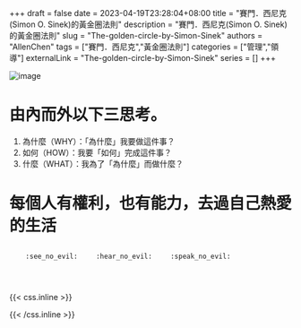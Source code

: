 +++ 
draft = false
date = 2023-04-19T23:28:04+08:00
title = "賽門．西尼克(Simon O. Sinek)的黃金圈法則"
description = "賽門．西尼克(Simon O. Sinek)的黃金圈法則"
slug = "The-golden-circle-by-Simon-Sinek"
authors = "AllenChen"
tags = ["賽門．西尼克","黃金圈法則"]
categories = ["管理","領導"]
externalLink = "The-golden-circle-by-Simon-Sinek"
series = []
+++

![image](/images/post/A-golden-rabbit-with-big-blue-eyes-and-a-hat-with-impressionistic-style.jpeg)

# 由內而外以下三思考。
1. 為什麼（WHY）：「為什麼」我要做這件事？
2. 如何（HOW）：我要「如何」完成這件事？
3. 什麼（WHAT）：我為了「為什麼」而做什麼？
# 每個人有權利，也有能力，去過自己熱愛的生活

<p><span class="nowrap"><span class="emojify">🙈</span> <code>:see_no_evil:</code></span>  <span class="nowrap"><span class="emojify">🙉</span> <code>:hear_no_evil:</code></span>  <span class="nowrap"><span class="emojify">🙊</span> <code>:speak_no_evil:</code></span></p>
<br>
    

{{< css.inline >}}
<style>
.emojify {
	font-family: Apple Color Emoji, Segoe UI Emoji, NotoColorEmoji, Segoe UI Symbol, Android Emoji, EmojiSymbols;
	font-size: 2rem;
	vertical-align: middle;
}
@media screen and (max-width:650px) {
  .nowrap {
    display: block;
    margin: 25px 0;
  }
}
</style>
{{< /css.inline >}}
